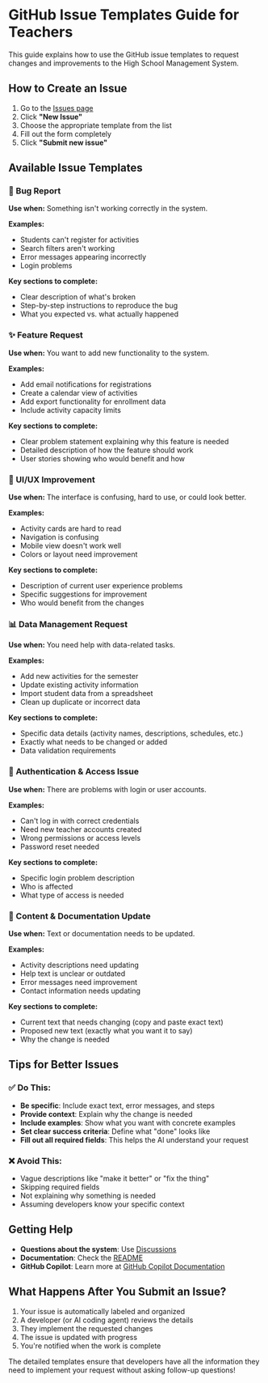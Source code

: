 # GitHub Issue Templates Guide for Teachers

This guide explains how to use the GitHub issue templates to request changes and improvements to the High School Management System.

## How to Create an Issue

1. Go to the [Issues page](https://github.com/JVanderpool-repos/skills-expand-your-team-with-copilot/issues)
2. Click **"New Issue"**
3. Choose the appropriate template from the list
4. Fill out the form completely
5. Click **"Submit new issue"**

## Available Issue Templates

### 🐛 Bug Report
**Use when:** Something isn't working correctly in the system.

**Examples:**
- Students can't register for activities
- Search filters aren't working
- Error messages appearing incorrectly
- Login problems

**Key sections to complete:**
- Clear description of what's broken
- Step-by-step instructions to reproduce the bug
- What you expected vs. what actually happened

### ✨ Feature Request
**Use when:** You want to add new functionality to the system.

**Examples:**
- Add email notifications for registrations
- Create a calendar view of activities
- Add export functionality for enrollment data
- Include activity capacity limits

**Key sections to complete:**
- Clear problem statement explaining why this feature is needed
- Detailed description of how the feature should work
- User stories showing who would benefit and how

### 🎨 UI/UX Improvement
**Use when:** The interface is confusing, hard to use, or could look better.

**Examples:**
- Activity cards are hard to read
- Navigation is confusing
- Mobile view doesn't work well
- Colors or layout need improvement

**Key sections to complete:**
- Description of current user experience problems
- Specific suggestions for improvement
- Who would benefit from the changes

### 📊 Data Management Request
**Use when:** You need help with data-related tasks.

**Examples:**
- Add new activities for the semester
- Update existing activity information
- Import student data from a spreadsheet
- Clean up duplicate or incorrect data

**Key sections to complete:**
- Specific data details (activity names, descriptions, schedules, etc.)
- Exactly what needs to be changed or added
- Data validation requirements

### 🔐 Authentication & Access Issue
**Use when:** There are problems with login or user accounts.

**Examples:**
- Can't log in with correct credentials
- Need new teacher accounts created
- Wrong permissions or access levels
- Password reset needed

**Key sections to complete:**
- Specific login problem description
- Who is affected
- What type of access is needed

### 📝 Content & Documentation Update
**Use when:** Text or documentation needs to be updated.

**Examples:**
- Activity descriptions need updating
- Help text is unclear or outdated
- Error messages need improvement
- Contact information needs updating

**Key sections to complete:**
- Current text that needs changing (copy and paste exact text)
- Proposed new text (exactly what you want it to say)
- Why the change is needed

## Tips for Better Issues

### ✅ Do This:
- **Be specific**: Include exact text, error messages, and steps
- **Provide context**: Explain why the change is needed
- **Include examples**: Show what you want with concrete examples
- **Set clear success criteria**: Define what "done" looks like
- **Fill out all required fields**: This helps the AI understand your request

### ❌ Avoid This:
- Vague descriptions like "make it better" or "fix the thing"
- Skipping required fields
- Not explaining why something is needed
- Assuming developers know your specific context

## Getting Help

- **Questions about the system**: Use [Discussions](https://github.com/JVanderpool-repos/skills-expand-your-team-with-copilot/discussions)
- **Documentation**: Check the [README](https://github.com/JVanderpool-repos/skills-expand-your-team-with-copilot/blob/main/README.md)
- **GitHub Copilot**: Learn more at [GitHub Copilot Documentation](https://docs.github.com/en/copilot)

## What Happens After You Submit an Issue?

1. Your issue is automatically labeled and organized
2. A developer (or AI coding agent) reviews the details
3. They implement the requested changes
4. The issue is updated with progress
5. You're notified when the work is complete

The detailed templates ensure that developers have all the information they need to implement your request without asking follow-up questions!